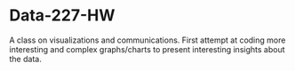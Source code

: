 # Data-227-HW
A class on visualizations and communications. First attempt at coding more interesting and complex graphs/charts to present interesting insights about the data. 

